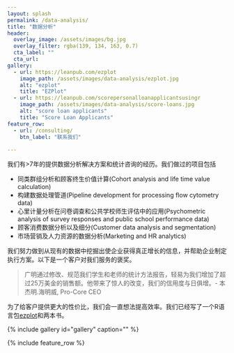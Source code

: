 ```yaml
---
layout: splash
permalink: /data-analysis/
title: "数据分析"
header:
  overlay_image: /assets/images/bg.jpg
  overlay_filter: rgba(139, 134, 163, 0.7)
  cta_label: ""
  cta_url: 
gallery:
  - url: https://leanpub.com/ezplot
    image_path: /assets/images/data-analysis/ezplot.jpg
    alt: "ezplot"
    title: "EZPlot"
  - url: https://leanpub.com/scorepersonalloanapplicantsusingr
    image_path: /assets/images/data-analysis/score-loans.jpg
    alt: "score loan applicants"
    title: "Score Loan Applicants"
feature_row:
  - url: /consulting/
    btn_label: "联系我们"      
        
---
```


我们有>7年的提供数据分析解决方案和统计咨询的经历。我们做过的项目包括

* 同类群组分析和顾客终生价值计算(Cohort analysis and life time value calculation)
* 构建数据处理管道(Pipeline development for processing flow cytometry data) 
* 心里计量分析在问卷调查和公共学校师生评估中的应用(Psychometric analysis of survey responses and public school performance data)
* 顾客消费数据分析以及细分(Customer data analysis and segmentation)
* 市场营销及人力资源的数据分析(Marketing and HR analytics)
 
我们努力做到从现有的数据中挖掘出使企业获得真正增长的信息，并帮助企业制定执行方案。以下是一个客户对我们服务的褒奖。

>广明通过修改、规范我们学生和老师的统计方法报告，轻易为我们增加了超过25万美金的销售额。他带来了惊人的改变，我们的信用度与日俱增。- 本杰明.海明威, Pro-Core CEO

为了给客户提供更大的性价比，我们会一直想法提高效率。我们已经写了一个R语言包[ezplot](https://github.com/gmlang/ezplot)和两本书。

{% include gallery id="gallery" caption="" %}

{% include feature_row %}